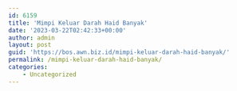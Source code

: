 ```yaml
---
id: 6159
title: 'Mimpi Keluar Darah Haid Banyak'
date: '2023-03-22T02:42:33+00:00'
author: admin
layout: post
guid: 'https://bos.awn.biz.id/mimpi-keluar-darah-haid-banyak/'
permalink: /mimpi-keluar-darah-haid-banyak/
categories:
    - Uncategorized
---
```



